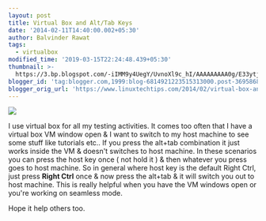 ```yaml
---
layout: post
title: Virtual Box and Alt/Tab Keys
date: '2014-02-11T14:40:00.002+05:30'
author: Balvinder Rawat
tags:
  - virtualbox
modified_time: '2019-03-15T22:24:48.439+05:30'
thumbnail: >-
  https://3.bp.blogspot.com/-iIMM9y4UegY/UvnoXl9c_hI/AAAAAAAAA0g/E33ytjabFks/s72-c/virtualbox.png
blogger_id: 'tag:blogger.com,1999:blog-6814921223515313000.post-3695868268218070613'
blogger_orig_url: 'https://www.linuxtechtips.com/2014/02/virtual-box-and-alt-tab-keys.html'
---
```

  

[![](https://3.bp.blogspot.com/-iIMM9y4UegY/UvnoXl9c_hI/AAAAAAAAA0g/E33ytjabFks/s1600/virtualbox.png)][1]

  

  

I use virtual box for all my testing activities. It comes too often that I have a virtual box VM window open & I want to switch to my host machine to see some stuff like tutorials etc.. If you press the alt+tab combination it just works inside the VM & doesn't switches to host machine. In these scenarios you can press the host key once ( not hold it ) & then whatever you press goes to host machine. So in general where host key is the default Right Ctrl, just press **Right Ctrl** once & now press the alt+tab & it will switch you out to host machine. This is really helpful when you have the VM windows open or you're working on seamless mode.

  

Hope it help others too.

[1]: https://3.bp.blogspot.com/-iIMM9y4UegY/UvnoXl9c_hI/AAAAAAAAA0g/E33ytjabFks/s1600/virtualbox.png

